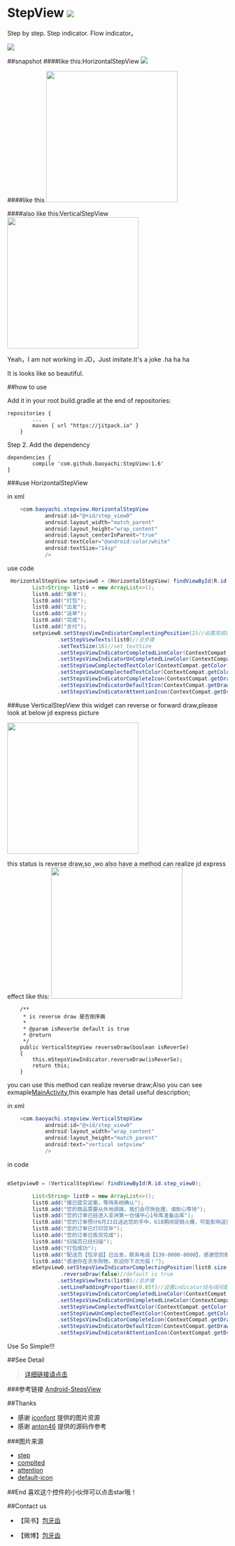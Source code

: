 
# StepView [![](https://jitpack.io/v/baoyachi/StepView.svg)](https://jitpack.io/#baoyachi/StepView)
Step by step. Step indicator. Flow indicator。  


<img src="art/step-icon.png"></img>

##snapshot
####like this:HorizontalStepView
<img src="art/snapshot.png"></img>

####like this 
<img width="300" width=“500” src="art/splash.png"></img>

####also like this:VerticalStepView
<img width="300" width=“500” src="art/vertical_stepview.gif"></img>

Yeah，I am not working in JD，Just imitate.It's a joke .ha ha ha 


It is looks like so beautiful.



##how to use

Add it in your root build.gradle at the end of repositories:

	repositories {
			...
			maven { url "https://jitpack.io" }
		}
Step 2. Add the dependency

	dependencies {
	        compile 'com.github.baoyachi:StepView:1.6'
	}		



###use HorizontalStepView

in xml

```java
	<com.baoyachi.stepview.HorizontalStepView
            android:id="@+id/step_view0"
            android:layout_width="match_parent"
            android:layout_height="wrap_content"
            android:layout_centerInParent="true"
            android:textColor="@android:color/white"
            android:textSize="14sp"
            />
```
use code

```java
 HorizontalStepView setpview0 = (HorizontalStepView) findViewById(R.id.step_view0);
        List<String> list0 = new ArrayList<>();
        list0.add("接单");
        list0.add("打包");
        list0.add("出发");
        list0.add("送单");
        list0.add("完成");
        list0.add("支付");
        setpview0.setStepsViewIndicatorComplectingPosition(2)//设置完成的步数
                .setStepViewTexts(list0)//总步骤
                .setTextSize(16)//set textSize
                .setStepsViewIndicatorCompletedLineColor(ContextCompat.getColor(getActivity(), android.R.color.white))//设置StepsViewIndicator完成线的颜色
                .setStepsViewIndicatorUnCompletedLineColor(ContextCompat.getColor(getActivity(), R.color.uncompleted_text_color))//设置StepsViewIndicator未完成线的颜色
                .setStepViewComplectedTextColor(ContextCompat.getColor(getActivity(), android.R.color.white))//设置StepsView text完成线的颜色
                .setStepViewUnComplectedTextColor(ContextCompat.getColor(getActivity(), R.color.uncompleted_text_color))//设置StepsView text未完成线的颜色
                .setStepsViewIndicatorCompleteIcon(ContextCompat.getDrawable(getActivity(), R.drawable.complted))//设置StepsViewIndicator CompleteIcon
                .setStepsViewIndicatorDefaultIcon(ContextCompat.getDrawable(getActivity(), R.drawable.default_icon))//设置StepsViewIndicator DefaultIcon
                .setStepsViewIndicatorAttentionIcon(ContextCompat.getDrawable(getActivity(), R.drawable.attention));//设置StepsViewIndicator AttentionIcon
```
###use VerticalStepView
this widget can reverse or forward draw,please look at below jd express picture 

<img width="300" width=“500” src="art/jd_reverse_express.png"></img>

this status is reverse draw,so ,wo also have a method can realize jd express effect
like this:
<img width="300" width=“500” src="art/vertical_snapshot_reverse.png"></img>

```javass
	/**
     * is reverse draw 是否倒序画
     * 
     * @param isReverSe default is true
     * @return
     */
    public VerticalStepView reverseDraw(boolean isReverSe)
    {
        this.mStepsViewIndicator.reverseDraw(isReverSe);
        return this;
    }
```
you can use this method can realize reverse draw;Also you can see exmaple[MainActivity](https://github.com/baoyachi/StepView/blob/master/app/src/main/java/com/baoyachi/stepview/demo/MainActivity.java),this example has detail useful description;


in xml

```java
	<com.baoyachi.stepview.VerticalStepView
            android:id="@+id/step_view0"
            android:layout_width="wrap_content"
            android:layout_height="match_parent"
            android:text="vertical setpview"
            />
```
in code

```java

mSetpview0 = (VerticalStepView) findViewById(R.id.step_view0);

        List<String> list0 = new ArrayList<>();
        list0.add("接已提交定案，等待系统确认");
        list0.add("您的商品需要从外地调拨，我们会尽快处理，请耐心等待");
        list0.add("您的订单已经进入亚洲第一仓储中心1号库准备出库");
        list0.add("您的订单预计6月23日送达您的手中，618期间促销火爆，可能影响送货时间，请您谅解，我们会第一时间送到您的手中");
        list0.add("您的订单已打印完毕");
        list0.add("您的订单已拣货完成");
        list0.add("扫描员已经扫描");
        list0.add("打包成功");
        list0.add("配送员【包牙齿】已出发，联系电话【130-0000-0000】，感谢您的耐心等待，参加评价还能赢取好多礼物哦");
        list0.add("感谢你在京东购物，欢迎你下次光临！");
        mSetpview0.setStepsViewIndicatorComplectingPosition(list0.size() - 2)//设置完成的步数
		         .reverseDraw(false)//default is true
                .setStepViewTexts(list0)//总步骤
                .setLinePaddingProportion(0.85f)//设置indicator线与线间距的比例系数
                .setStepsViewIndicatorCompletedLineColor(ContextCompat.getColor(getActivity(), android.R.color.white))//设置StepsViewIndicator完成线的颜色
                .setStepsViewIndicatorUnCompletedLineColor(ContextCompat.getColor(getActivity(), R.color.uncompleted_text_color))//设置StepsViewIndicator未完成线的颜色
                .setStepViewComplectedTextColor(ContextCompat.getColor(getActivity(), android.R.color.white))//设置StepsView text完成线的颜色
                .setStepViewUnComplectedTextColor(ContextCompat.getColor(getActivity(), R.color.uncompleted_text_color))//设置StepsView text未完成线的颜色
                .setStepsViewIndicatorCompleteIcon(ContextCompat.getDrawable(getActivity(), R.drawable.complted))//设置StepsViewIndicator CompleteIcon
                .setStepsViewIndicatorDefaultIcon(ContextCompat.getDrawable(getActivity(), R.drawable.default_icon))//设置StepsViewIndicator DefaultIcon
                .setStepsViewIndicatorAttentionIcon(ContextCompat.getDrawable(getActivity(), R.drawable.attention));//设置StepsViewIndicator AttentionIcon
```

Use So Simple!!!

##See Detail

> [详细链接请点击](Introduction.md)



###参考链接
[Android-StepsView](https://github.com/anton46/Android-StepsView)

##Thanks
* 感谢 [iconfont](http://iconfont.cn/) 提供的图片资源
* 感谢 [anton46](https://github.com/anton46/) 提供的源码作参考

###图片来源
* [step](http://iconfont.cn/search?q=step)
* [complted](http://iconfont.cn/search?q=right)
* [attention](http://iconfont.cn/search?q=attention)
* [default-icon](http://iconfont.cn/search?q=default)

##End
喜欢这个控件的小伙伴可以点击star哦！

##Contact us
* 【简书】[包牙齿](http://www.jianshu.com/users/7096f185d063/)

* 【微博】[包牙齿](http://weibo.com/baoyachi)
